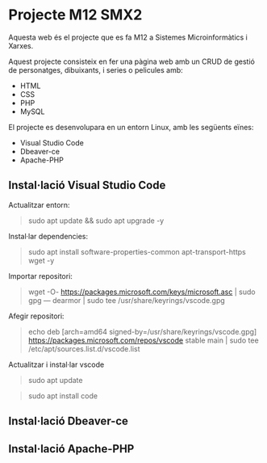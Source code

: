 # Projecte M12 SMX2
Aquesta web és el projecte que es fa M12 a Sistemes Microinformàtics i Xarxes. 

Aquest projecte consisteix en fer una pàgina web amb un CRUD de gestió de personatges, dibuixants, i series o pelicules amb:

- HTML
- CSS
- PHP
- MySQL


El projecte es desenvolupara en un entorn Linux, amb les següents eïnes:

- Visual Studio Code
- Dbeaver-ce
- Apache-PHP

## Instal·lació Visual Studio Code

Actualitzar entorn:

> sudo apt update && sudo apt upgrade -y

Instal·lar dependencies:

> sudo apt install software-properties-common apt-transport-https wget -y

Importar repositori:

> wget -O- https://packages.microsoft.com/keys/microsoft.asc | sudo gpg — dearmor | sudo tee /usr/share/keyrings/vscode.gpg

Afegir repositori:

> echo deb [arch=amd64 signed-by=/usr/share/keyrings/vscode.gpg] https://packages.microsoft.com/repos/vscode stable main | sudo tee /etc/apt/sources.list.d/vscode.list

Actualitzar i instal·lar vscode

> sudo apt update

> sudo apt install code

## Instal·lació Dbeaver-ce

## Instal·lació Apache-PHP
